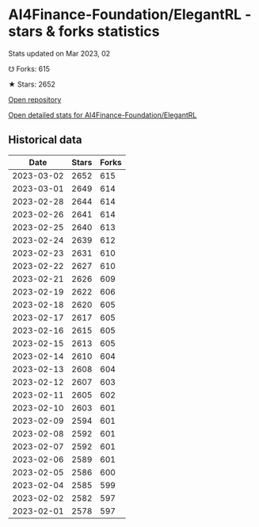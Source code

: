 # AI4Finance-Foundation/ElegantRL - stars & forks statistics

Stats updated on Mar 2023, 02

☋ Forks: 615

★ Stars: 2652

[Open repository](https://github.com/AI4Finance-Foundation/ElegantRL)

[Open detailed stats for AI4Finance-Foundation/ElegantRL](https://reviewgithub.com/rep/AI4Finance-Foundation/ElegantRL)

## Historical data
| Date | Stars | Forks |
|------|-------|-------|
| 2023-03-02 | 2652 | 615 | 
| 2023-03-01 | 2649 | 614 | 
| 2023-02-28 | 2644 | 614 | 
| 2023-02-26 | 2641 | 614 | 
| 2023-02-25 | 2640 | 613 | 
| 2023-02-24 | 2639 | 612 | 
| 2023-02-23 | 2631 | 610 | 
| 2023-02-22 | 2627 | 610 | 
| 2023-02-21 | 2626 | 609 | 
| 2023-02-19 | 2622 | 606 | 
| 2023-02-18 | 2620 | 605 | 
| 2023-02-17 | 2617 | 605 | 
| 2023-02-16 | 2615 | 605 | 
| 2023-02-15 | 2613 | 605 | 
| 2023-02-14 | 2610 | 604 | 
| 2023-02-13 | 2608 | 604 | 
| 2023-02-12 | 2607 | 603 | 
| 2023-02-11 | 2605 | 602 | 
| 2023-02-10 | 2603 | 601 | 
| 2023-02-09 | 2594 | 601 | 
| 2023-02-08 | 2592 | 601 | 
| 2023-02-07 | 2592 | 601 | 
| 2023-02-06 | 2589 | 601 | 
| 2023-02-05 | 2586 | 600 | 
| 2023-02-04 | 2585 | 599 | 
| 2023-02-02 | 2582 | 597 | 
| 2023-02-01 | 2578 | 597 | 

